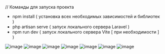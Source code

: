// Команды для запуска проекта
- npm install ( установка всех необходимых зависимостей и библиотек )
- php artisan serve ( запуск локального сервера Laravel )
- npm run dev ( запуск локального сервера Vite [ при необходимости ] )

![image](https://github.com/lumonka/Tehtros/assets/93397867/c0b29aca-3a1b-4cff-bb46-fd916d8dc814)
![image](https://github.com/lumonka/Tehtros/assets/93397867/598cf2b0-89b9-49f1-bd12-29f14b350bd0)
![image](https://github.com/lumonka/Tehtros/assets/93397867/7b1f512a-9c99-451c-8a31-23b0e64b100a)
![image](https://github.com/lumonka/Tehtros/assets/93397867/58cf3240-dba4-45ce-9883-548451f1f457)
![image](https://github.com/lumonka/Tehtros/assets/93397867/b2e74242-ddc7-40c5-9191-7480d9a2e6be)
![image](https://github.com/lumonka/Tehtros/assets/93397867/a4c19f88-8dae-4eaa-952e-f6b9c9b18cd8)
![image](https://github.com/lumonka/Tehtros/assets/93397867/bd5ad19f-0c3c-420e-bb80-97d011c85073)


